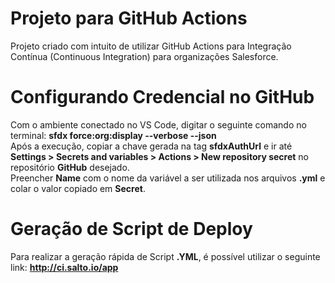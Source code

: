 # Projeto para GitHub Actions

Projeto criado com intuito de utilizar GitHub Actions para Integração Contínua (Continuous Integration) para organizações Salesforce.

# Configurando Credencial no GitHub

Com o ambiente conectado no VS Code, digitar o seguinte comando no terminal: <b>sfdx force:org:display --verbose --json</b><br>
Após a execução, copiar a chave gerada na tag <b>sfdxAuthUrl</b> e ir até <b>Settings > Secrets and variables > Actions > New repository secret</b> no repositório  <b>GitHub</b> desejado.<br>
Preencher <b>Name</b> com o nome da variável a ser utilizada nos arquivos <b>.yml</b> e colar o valor copiado em <b>Secret</b>.

# Geração de Script de Deploy

Para realizar a geração rápida de Script <b>.YML</b>, é possível utilizar o seguinte link: <b>http://ci.salto.io/app</b>

